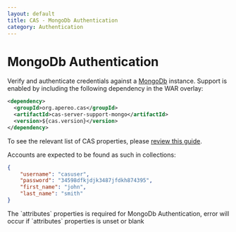```yaml
---
layout: default
title: CAS - MongoDb Authentication
category: Authentication
---
```


# MongoDb Authentication

Verify and authenticate credentials against a [MongoDb](https://www.mongodb.org/) instance.
Support is enabled by including the following dependency in the WAR overlay:

```xml
<dependency>
  <groupId>org.apereo.cas</groupId>
  <artifactId>cas-server-support-mongo</artifactId>
  <version>${cas.version}</version>
</dependency>
```

To see the relevant list of CAS properties,
please [review this guide](../configuration/Configuration-Properties.html#mongodb-authentication).

Accounts are expected to be found as such in collections:

```json
{
	"username": "casuser",
	"password": "34598dfkjdjk3487jfdkh874395",
	"first_name": "john",
	"last_name": "smith"
}
```

<div class="alert alert-warning"><p>The `attributes` properties is required for MongoDb Authentication, error will occur if `attributes` properties is unset or blank</p></div>
